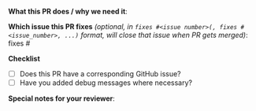 <!--  Thanks for sending a pull request!  Here are some tips for you -->

**What this PR does / why we need it**:

**Which issue this PR fixes** _(optional, in
`fixes #<issue number>(, fixes #<issue_number>, ...)` format, will close that
issue when PR gets merged)_: fixes #

**Checklist**

-   [ ] Does this PR have a corresponding GitHub issue?
-   [ ] Have you added debug messages where necessary?

**Special notes for your reviewer**:
